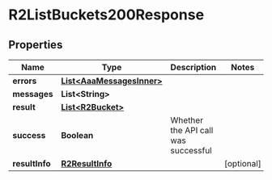 

# R2ListBuckets200Response


## Properties

| Name | Type | Description | Notes |
|------------ | ------------- | ------------- | -------------|
|**errors** | [**List&lt;AaaMessagesInner&gt;**](AaaMessagesInner.md) |  |  |
|**messages** | **List&lt;String&gt;** |  |  |
|**result** | [**List&lt;R2Bucket&gt;**](R2Bucket.md) |  |  |
|**success** | **Boolean** | Whether the API call was successful |  |
|**resultInfo** | [**R2ResultInfo**](R2ResultInfo.md) |  |  [optional] |



